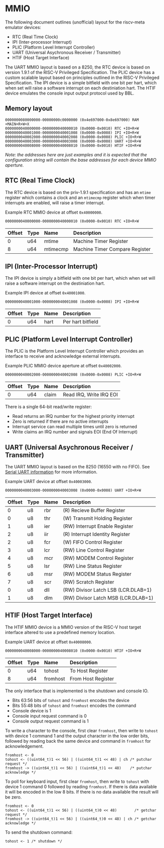 # MMIO

The following document outlines (unofficial) layout for the riscv-meta
emulator devices:

- RTC (Real Time Clock)
- IPI (Inter-processor Interrupt)
- PLIC (Platform Level Interrupt Controller)
- UART (Universal Asychronous Receiver / Transmitter)
- HTIF (Host Target Interface)

The UART MMIO layout is based on a 8250, the RTC device is based on
version 1.9.1 of the RISC-V Privileged Specification. The PLIC device
has a custom scalable layout based on principles outlined in the
RISC-V Privileged Specification. The IPI device is a simple bitfield
with one bit per hart, which when set will raise a software interrupt
on each destiniation hart. The HTIF device emulates the console input
output protocol used by BBL.

## Memory layout

```
0000000080000000-00000000c0000000 (0x4e697000-0x8e697000) RAM +MAIN+R+W+X
0000000040000000-0000000040000010 (0x0000-0x0010) RTC +IO+R+W
0000000040001000-0000000040001008 (0x0000-0x0008) IPI +IO+R+W
0000000040002000-0000000040002008 (0x0000-0x0008) PLIC +IO+R+W
0000000040003000-0000000040003008 (0x0000-0x0008) UART +IO+R+W
0000000040008000-0000000040008010 (0x0000-0x0010) HTIF +IO+R+W
```

_Note: the addresses here are just examples and it is expected that
the configuration string will contain the base addresses for each
device MMIO aperture._


## RTC (Real Time Clock)

The RTC device is based on the priv-1.9.1 specification and has
an `mtime` register which contains a clock and an `mtimecmp` register
which when timer interrupts are enabled, will raise a timer interrupt.

Example RTC MMIO device at offset `0x40000000`.

`0000000040000000-0000000040000010 (0x0000-0x0010) RTC +IO+R+W`

Offset           | Type | Name             | Description
:--------------- | :--- | :--------------  | :--------------
0                | u64  | mtime            | Machine Timer Register
8                | u64  | mtimecmp         | Machine Timer Compare Register


## IPI (Inter-Processor Interrupt)

The IPI device is simply a bitfield with one bit per hart, which
when set will raise a software interrupt on the destiniation hart.

Example IPI device at offset `0x40001000`.

```
0000000040001000-0000000040001008 (0x0000-0x0008) IPI +IO+R+W
```

Offset           | Type | Name             | Description
:--------------- | :--- | :--------------  | :--------------
0                | u64  | hart             | Per hart bitfield


## PLIC (Platform Level Interrupt Controller)

The PLIC is the Platform Level Interrupt Controller which provides
an interface to receive and acknowledge external interrupts.

Example PLIC MMIO device aperture at offset `0x40002000`.

```
0000000040002000-0000000040002008 (0x0000-0x0008) PLIC +IO+R+W
```

Offset           | Type | Name             | Description
:--------------- | :--- | :--------------  | :--------------
0                | u64  | claim            | Read IRQ, Write IRQ EOI

There is a single 64-bit read/write register:

- Read returns an IRQ number for the highest priority interrupt
- Zero is returned if there are no active interrupts
- Interrupt service can read multiple times until zero is returned
- Write claims an IRQ number and signals EOI (End Of Interrupt)


## UART (Universal Asychronous Receiver / Transmitter)

The UART MMIO layout is based on the 8250 (16550 with no FIFO). See
[Serial UART information](https://www.lammertbies.nl/comm/info/serial-uart.html)
for more information.

Example UART device at offset `0x40003000`.

```
0000000040003000-0000000040003008 (0x0000-0x0008) UART +IO+R+W
```

Offset           | Type | Name             | Description
:--------------- | :--- | :--------------  | :--------------
0                | u8   | rbr              | (R) Recieve Buffer Register
0                | u8   | thr              | (W) Transmit Holding Register
1                | u8   | ier              | (RW) Interrupt Enable Register
2                | u8   | iir              | (R) Interrupt Identity Register
2                | u8   | fcr              | (W) FIFO Control Register
3                | u8   | lcr              | (RW) Line Control Register
4                | u8   | mcr              | (RW) MODEM Control Register
5                | u8   | lsr              | (RW) Line Status Register
6                | u8   | msr              | (RW) MODEM Status Register
7                | u8   | scr              | (RW) Scratch Register
0                | u8   | dll              | (RW) Divisor Latch LSB (LCR.DLAB=1)
1                | u8   | dlm              | (RW) Divisor Latch MSB (LCR.DLAB=1)


## HTIF (Host Target Interface)

The HTIF MMIO device is a MMIO version of the RISC-V host
target interface altered to use a predefined memory location.

Example UART device at offset `0x40008000`.

```
0000000040008000-0000000040008010 (0x0000-0x0010) HTIF +IO+R+W
```

Offset           | Type | Name             | Description
:--------------- | :--- | :--------------  | :--------------
0                | u64  | tohost           | To Host Register
8                | u64  | fromhost         | From Host Register

The only interface that is implemented is the shutdown and console IO.

- Bits 63:56 bits of `tohost` and `fromhost` encodes the device
- Bits 55:48 bits of `tohost` and `fromhost` encodes the command
- Console device is 1
- Console input request command is 0
- Console output request command is 1

To write a character to the console, first clear `fromhost`, then write to
`tohost` with device 1 command 1 and the output character in the
low order bits, followed by reading back the same device and command in
`fromhost` for acknowledgement.

```
fromhost <- 0
tohost <- ((uint64_t)1 << 56) | ((uint64_t)1 << 48) | ch /* putchar request */
fromhost -> ((uint64_t)1 << 56) | ((uint64_t)1 << 48)    /* putchar acknowledge */
```

To poll for keyboard input, first clear `fromhost`, then write to
`tohost` with device 1 command 0 followed by reading `fromhost`. If there
is data available it will be encoded in the low 8 bits. If there is no data
available the result will be zero.

```
fromhost <- 0
tohost <- ((uint64_t)1 << 56) | ((uint64_t)0 << 48)        /* getchar request */
fromhost -> ((uint64_t)1 << 56) | ((uint64_t)0 << 48) | ch /* getchar acknowledge */
```

To send the shutdown command:

```
tohost <- 1 /* shutdown */
```
